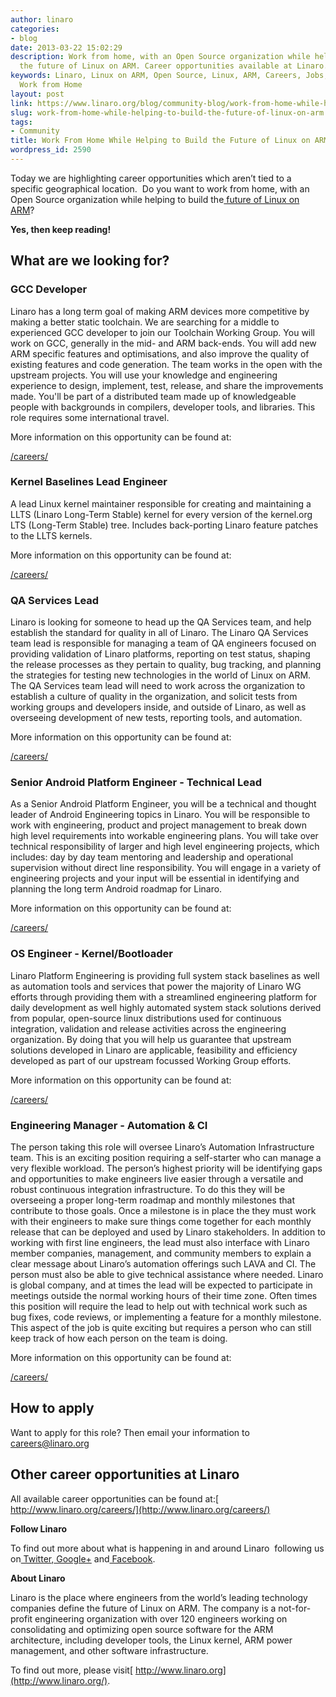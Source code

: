 ```yaml
---
author: linaro
categories:
- blog
date: 2013-03-22 15:02:29
description: Work from home, with an Open Source organization while helping to build
  the future of Linux on ARM. Career opportunities available at Linaro.
keywords: Linaro, Linux on ARM, Open Source, Linux, ARM, Careers, Jobs, Worldwide,
  Work from Home
layout: post
link: https://www.linaro.org/blog/community-blog/work-from-home-while-helping-to-build-the-future-of-linux-on-arm/
slug: work-from-home-while-helping-to-build-the-future-of-linux-on-arm
tags:
- Community
title: Work From Home While Helping to Build the Future of Linux on ARM
wordpress_id: 2590
---
```


Today we are highlighting career opportunities which aren’t tied to a specific geographical location.  Do you want to work from home, with an Open Source organization while helping to build the[ future of Linux on ARM](/)?


**Yes, then keep reading!**

## What are we looking for?

### GCC Developer

Linaro has a long term goal of making ARM devices more competitive by making a better static toolchain. We are searching for a middle to experienced GCC developer to join our Toolchain Working Group. You will work on GCC, generally in the mid- and ARM back-ends. You will add new ARM specific features and optimisations, and also improve the quality of existing features and code generation. The team works in the open with the upstream projects. You will use your knowledge and engineering experience to design, implement, test, release, and share the improvements made. You'll be part of a distributed team made up of knowledgeable people with backgrounds in compilers, developer tools, and libraries. This role requires some international travel.

More information on this opportunity can be found at:

[/careers/](/careers/)

### Kernel Baselines Lead Engineer

A lead Linux kernel maintainer responsible for creating and maintaining a LLTS (Linaro Long-Term Stable) kernel for every version of the kernel.org LTS (Long-Term Stable) tree. Includes back-porting Linaro feature patches to the LLTS kernels.

More information on this opportunity can be found at:

[/careers/](/careers/)





### QA Services Lead




Linaro is looking for someone to head up the QA Services team, and help establish the standard for quality in all of Linaro. The Linaro QA Services team lead is responsible for managing a team of QA engineers focused on providing validation of Linaro platforms, reporting on test status, shaping the release processes as they pertain to quality, bug tracking, and planning the strategies for testing new technologies in the world of Linux on ARM. The QA Services team lead will need to work across the organization to establish a culture of quality in the organization, and solicit tests from working groups and developers inside, and outside of Linaro, as well as overseeing development of new tests, reporting tools, and automation.




More information on this opportunity can be found at:




[/careers/](/careers/)





### Senior Android Platform Engineer - Technical Lead




As a Senior Android Platform Engineer, you will be a technical and thought leader of Android Engineering topics in Linaro. You will be responsible to work with engineering, product and project management to break down high level requirements into workable engineering plans. You will take over technical responsibility of larger and high level engineering projects, which includes: day by day team mentoring and leadership and operational supervision without direct line responsibility. You will engage in a variety of engineering projects and your input will be essential in identifying and planning the long term Android roadmap for Linaro.

More information on this opportunity can be found at:

[/careers/](/careers/)

### OS Engineer - Kernel/Bootloader


Linaro Platform Engineering is providing full system stack baselines as well as automation tools and services that power the majority of Linaro WG efforts through providing them with a streamlined engineering platform for daily development as well highly automated system stack solutions derived from popular, open-source linux distributions used for continuous integration, validation and release activities across the engineering organization. By doing that you will help us guarantee that upstream solutions developed in Linaro are applicable, feasibility and efficiency developed as part of our upstream focussed Working Group efforts.


More information on this opportunity can be found at:

[/careers/](/careers/)

### Engineering Manager - Automation & CI

The person taking this role will oversee Linaro’s Automation Infrastructure team. This is an exciting position requiring a self-starter who can manage a very flexible workload. The person’s highest priority will be identifying gaps and opportunities to make engineers live easier through a versatile and robust continuous integration infrastructure. To do this they will be overseeing a proper long-term roadmap and monthly milestones that contribute to those goals. Once a milestone is in place the they must work with their engineers to make sure things come together for each monthly release that can be deployed and used by Linaro stakeholders. In addition to working with first line engineers, the lead must also interface with Linaro member companies, management, and community members to explain a clear message about Linaro’s automation offerings such LAVA and CI. The person must also be able to give technical assistance where needed. Linaro is global company, and at times the lead will be expected to participate in meetings outside the normal working hours of their time zone. Often times this position will require the lead to help out with technical work such as bug fixes, code reviews, or implementing a feature for a monthly milestone. This aspect of the job is quite exciting but requires a person who can still keep track of how each person on the team is doing.


More information on this opportunity can be found at:

[/careers/](/careers/)


## How to apply

Want to apply for this role? Then email your information to[ careers@linaro.org](/careers/)


## Other career opportunities at Linaro

All available career opportunities can be found at:[ http://www.linaro.org/careers/](http://www.linaro.org/careers/)


**Follow Linaro**


To find out more about what is happening in and around Linaro  following us on[ Twitter](https://twitter.com/LinaroOrg),[ Google+](https://plus.google.com/+LinaroOnAir) and[ Facebook](https://www.facebook.com/LinaroOrg).

**About Linaro**


Linaro is the place where engineers from the world’s leading technology companies define the future of Linux on ARM. The company is a not-for-profit engineering organization with over 120 engineers working on consolidating and optimizing open source software for the ARM architecture, including developer tools, the Linux kernel, ARM power management, and other software infrastructure.


To find out more, please visit[ http://www.linaro.org](http://www.linaro.org/).